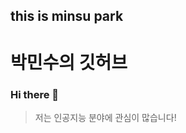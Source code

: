 

this is minsu park
--------------------

# 박민수의 깃허브
### Hi there 👋
> 저는 인공지능 분야에 관심이 많습니다!
<!--
**pingu605/pingu605** is a ✨ _special_ ✨ repository because its `README.md` (this file) appears on your GitHub profile.

Here are some ideas to get you started:

- 🔭 I’m currently working on ...
- 🌱 I’m currently learning ...
- 👯 I’m looking to collaborate on ...
- 🤔 I’m looking for help with ...
- 💬 Ask me about ...
- 📫 How to reach me: ...
- 😄 Pronouns: ...
- ⚡ Fun fact: ...
-->
